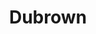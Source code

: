 ---
title: Dubrown
description: Une excellente adresse pour déguster un bon burger !
lat: '47.21704039999999'
lon: '-1.555417'
address: 12 Rue Saint-Léonard 44000 Nantes
website: https://dubrownnantes.com
tags: restaurant burger
---